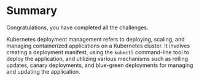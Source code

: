 # Summary

Congratulations, you have completed all the challenges.

Kubernetes deployment management refers to deploying, scaling, and managing containerized applications on a Kubernetes cluster. It involves creating a deployment manifest, using the `kubectl` command-line tool to deploy the application, and utilizing various mechanisms such as rolling updates, canary deployments, and blue-green deployments for managing and updating the application.
